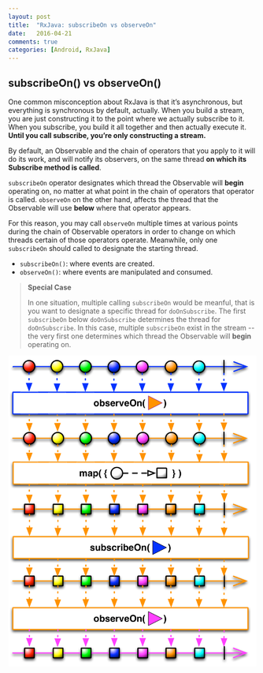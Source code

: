 ```yaml
---
layout: post
title:  "RxJava: subscribeOn vs observeOn"
date:   2016-04-21
comments: true
categories: [Android, RxJava]
---
```


## subscribeOn() vs observeOn()

One common misconception about RxJava is that it’s asynchronous, but everything is synchronous by default, actually. When you build a stream, you are just constructing it to the point where we actually subscribe to it. When you subscribe, you build it all together and then actually execute it. **Until you call subscribe, you’re only constructing a stream.**

By default, an Observable and the chain of operators that you apply to it will do its work, and will notify its observers, on the same thread **on which its Subscribe method is called**. 

`subscribeOn` operator designates which thread the Observable will **begin** operating on, no matter at what point in the chain of operators that operator is called. `observeOn` on the other hand, affects the thread that the Observable will use **below** where that operator appears. 

For this reason, you may call `observeOn` multiple times at various points during the chain of Observable operators in order to change on which threads certain of those operators operate. Meanwhile, only one `subscribeOn` should called to designate the starting thread.

* `subscribeOn()`: where events are created.
* `observeOn()`: where events are manipulated and consumed.

> **Special Case**
>
> In one situation, multiple calling `subscribeOn` would be meanful, that is you want to designate a specific thread for `doOnSubscribe`. The first `subscribeOn` below `doOnSubscribe` determines the thread for `doOnSubscribe`. In this case, multiple `subscribeOn` exist in the stream -- the very first one determines which thread the Observable will **begin** operating on.

![schedulers](/assets/images/subscribeon-vs-observeon.png)